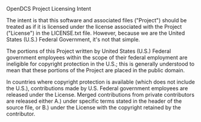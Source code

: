 OpenDCS Project
Licensing Intent

The intent is that this software and associated files ("Project") should be
treated as if it is licensed under the license associated with the Project
("License") in the LICENSE.txt file. However, because we are the United 
States (U.S.) Federal Government, it's not that simple.

The portions of this Project written by United States (U.S.) Federal 
government employees within the scope of their federal employment are 
ineligible for copyright protection in the U.S.; this is generally understood
to mean that these portions of the Project are placed in the public domain.

In countries where copyright protection is available (which does not include
the U.S.), contributions made by U.S. Federal government employees are 
released under the License. Merged contributions from private contributors 
are released either A.) under specific terms stated in the header of the 
source file, or B.) under the License with the copyright retained by the contributor.